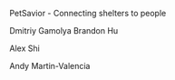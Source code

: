 PetSavior - Connecting shelters to people

Dmitriy Gamolya
Brandon Hu

Alex Shi

Andy Martin-Valencia